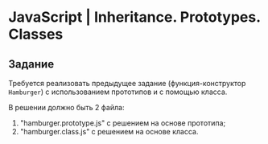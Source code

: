 # JavaScript | Inheritance. Prototypes. Classes

## Задание

Требуется реализовать предыдущее задание (функция-конструктор `Hamburger`)
с использованием прототипов и с помощью класса.

В решении должно быть 2 файла:

1. "hamburger.prototype.js" с решением на основе прототипа;
2. "hamburger.class.js" с решением на основе класса.